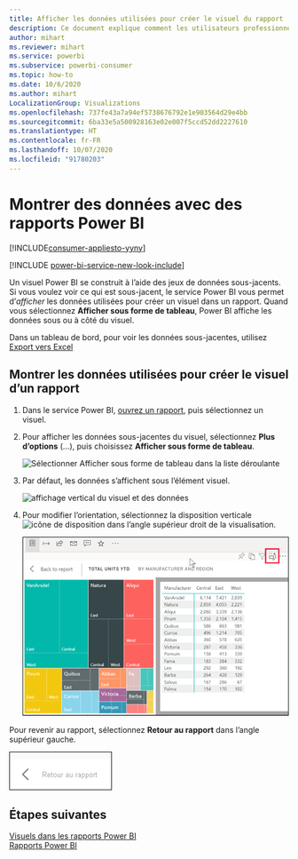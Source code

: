 ```yaml
---
title: Afficher les données utilisées pour créer le visuel du rapport
description: Ce document explique comment les utilisateurs professionnels de Power BI peuvent « voir » les données utilisées pour créer un visuel de rapport.
author: mihart
ms.reviewer: mihart
ms.service: powerbi
ms.subservice: powerbi-consumer
ms.topic: how-to
ms.date: 10/6/2020
ms.author: mihart
LocalizationGroup: Visualizations
ms.openlocfilehash: 737fe43a7a94ef5738676792e1e903564d29e4bb
ms.sourcegitcommit: 6ba33e5a500928163e02e007f5ccd52dd2227610
ms.translationtype: HT
ms.contentlocale: fr-FR
ms.lasthandoff: 10/07/2020
ms.locfileid: "91780203"
---
```

# <a name="show-data-with-power-bi-reports"></a>Montrer des données avec des rapports Power BI

[!INCLUDE[consumer-appliesto-yyny](../includes/consumer-appliesto-yyny.md)]

[!INCLUDE [power-bi-service-new-look-include](../includes/power-bi-service-new-look-include.md)]

Un visuel Power BI se construit à l’aide des jeux de données sous-jacents. Si vous voulez voir ce qui est sous-jacent, le service Power BI vous permet d’*afficher* les données utilisées pour créer un visuel dans un rapport. Quand vous sélectionnez **Afficher sous forme de tableau**, Power BI affiche les données sous ou à côté du visuel.

Dans un tableau de bord, pour voir les données sous-jacentes, utilisez [Export vers Excel](end-user-export.md)

## <a name="show-the-data-being-used-to-create-a-report-visual"></a>Montrer les données utilisées pour créer le visuel d’un rapport
1. Dans le service Power BI, [ouvrez un rapport](end-user-report-open.md), puis sélectionnez un visuel.  
2. Pour afficher les données sous-jacentes du visuel, sélectionnez **Plus d’options** (...), puis choisissez **Afficher sous forme de tableau**.
   
   ![Sélectionner Afficher sous forme de tableau dans la liste déroulante](./media/end-user-show-data/power-bi-show-data-vertical.png)
3. Par défaut, les données s’affichent sous l’élément visuel.
   
   ![affichage vertical du visuel et des données](./media/end-user-show-data/power-bi-show-data-table.png)

4. Pour modifier l’orientation, sélectionnez la disposition verticale ![icône de disposition](media/end-user-show-data/power-bi-vertical-icon-new.png) dans l’angle supérieur droit de la visualisation.
   
   ![affichage horizontal du visuel et des données](./media/end-user-show-data/power-bi-show-horizontal.png)

Pour revenir au rapport, sélectionnez **Retour au rapport** dans l’angle supérieur gauche. 

   ![Capture d’écran montrant le lien pour revenir au rapport.](./media/end-user-show-data/power-bi-back.png)

## <a name="next-steps"></a>Étapes suivantes
[Visuels dans les rapports Power BI](../visuals/power-bi-report-visualizations.md)    
[Rapports Power BI](end-user-reports.md)    
